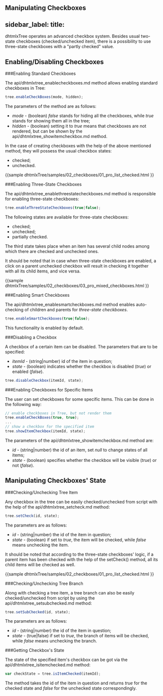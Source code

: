 Manipulating Checkboxes
---
sidebar_label: 
title: 
---          

dhtmlxTree operates an advanced checkbox system. Besides usual two-state checkboxes (checked/unchecked item), 
there is a possibility to use three-state checkboxes with a "partly checked" value.

Enabling/Disabling Checkboxes  
-----------------------------

###Enabling Standard Checkboxes 

The api/dhtmlxtree_enablecheckboxes.md method allows enabling standard checkboxes in Tree:

~~~js
tree.enableCheckBoxes(mode, hidden);  
~~~

The parameters of the method are as follows:

- *mode* - (boolean) *false* stands for hiding all the checkboxes, while *true* stands for showing them all in the tree;
- *hidden* - (boolean) setting it to *true* means that checkboxes are not rendered, but can be shown by the api/dhtmlxtree_showitemcheckbox.md method.

In the case of creating checkboxes with the help of the above mentioned method, they will possess the usual checkbox states:

- checked;
- unchecked.

{{sample
dhtmlxTree/samples/02_checkboxes/01_pro_list_checked.html
}}

###Enabling Three-State Checkboxes 

The api/dhtmlxtree_enablethreestatecheckboxes.md method is responsible for enabling three-state checkboxes:

~~~js
tree.enableThreeStateCheckboxes(true|false);  
~~~

The following states are available for three-state checkboxes:

-  checked;
-  unchecked;
-  partially checked.

The third state takes place when an item has several child nodes among which there are checked and unchecked ones.

It should be noted that in case when three-state checkboxes are enabled, a click on a parent unchecked checkbox will result 
in checking it together with all its child items, and vice versa.

{{sample
dhtmlxTree/samples/02_checkboxes/03_pro_mixed_checkboxes.html
}}

###Enabling Smart Checkboxes 

The api/dhtmlxtree_enablesmartcheckboxes.md method enables auto-checking of children and parents for *three-state checkboxes*.

~~~js
tree.enableSmartCheckboxes(true|false);
~~~

This functionality is enabled by default.


###Disabling a Checkbox 

A checkbox of a certain item can be disabled. The parameters that are to be specified:

- *itemId* - (string|number) id of the item in question;
- *state* - (boolean) indicates whether the checkbox is disabled (*true*) or enabled (*false*).

~~~js
tree.disableCheckbox(itemId, state);
~~~

###Enabling Checkboxes for Specific Items 

The user can set checkboxes for some specific items. This can be done in the following way:

~~~js
// enable checkboxes in Tree, but not render them
tree.enableCheckBoxes(true, true);
...   
// show a checkbox for the specified item
tree.showItemCheckbox(itemId, state);  
~~~

The parameters of the api/dhtmlxtree_showitemcheckbox.md method are:

- *id* - (string|number) the id of an item, set *null* to change states of all items;
- *state* - (boolean) specifies whether the checkbox will be visible (*true*) or not (*false*).


Manipulating Checkboxes' State 
---------------------------------

###Checking/Unchecking Tree Item 


Any checkbox in the tree can be easily checked/unchecked from script with the help of the api/dhtmlxtree_setcheck.md method:

~~~js
tree.setCheck(id, state);
~~~

The parameters are as follows:

-  *id* - (string|number) the id of the item in question;
-  *state* - (boolean) if set to *true*, the item will be checked, while *false* means unchecking the item.

It should be noted that according to the three-state checkboxes' logic,
if a parent item has been checked with the help of the setCheck() method, all its child items will be checked as well.

{{sample
dhtmlxTree/samples/02_checkboxes/01_pro_list_checked.html
}}

###Checking/Unchecking Tree Branch 

Along with checking a tree item, a tree branch can also be easily checked/unchecked from script by using the api/dhtmlxtree_setsubchecked.md method:

~~~js
tree.setSubChecked(id, state);  
~~~

The parameters are as follows:

- *id* - (string|number) the id of the item in question;
- *state* - (true|false) if set to *true*, the branch of items will be checked, while *false* means unchecking the branch.


###Getting Checkbox's State 

The state of the specified item's checkbox can be got via the api/dhtmlxtree_isitemchecked.md method:

~~~js
var checkState = tree.isItemChecked(itemId);
~~~

The method takes the id	of the item in question and returns *true* for the checked state and *false* for the unchecked state correspondingly.
